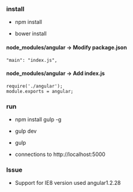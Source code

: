 
### install
* npm install

* bower install

#### node_modules/angular -> Modify package.json
```
"main": "index.js",
```

#### node_modules/angular -> Add index.js
```
require('./angular');
module.exports = angular;
```

### run
* npm install gulp -g
* gulp dev
* gulp

* connections to http://localhost:5000


### Issue
* Support for IE8 version used angular1.2.28
